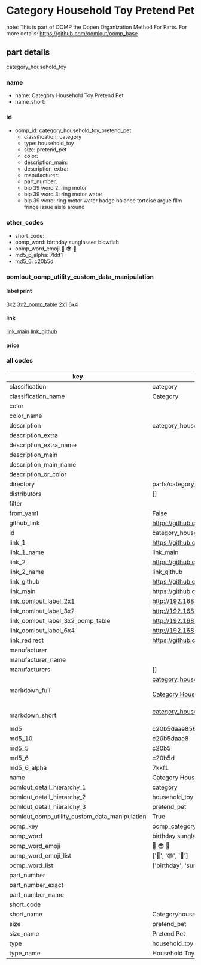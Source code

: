 # Category Household Toy Pretend Pet  

note: This is part of OOMP the Oopen Organization Method For Parts. For more details: https://github.com/oomlout/oomp_base

##  part details
  



category_household_toy



### name
* name: Category Household Toy Pretend Pet
* name_short: 
### id
* oomp_id: category_household_toy_pretend_pet
  * classification: category
  * type: household_toy
  * size: pretend_pet
  * color: 
  * description_main: 
  * description_extra: 
  * manufacturer: 
  * part_number: 
  * bip 39 word 2: ring motor
  * bip 39 word 3: ring motor water
  * bip 39 word: ring motor water badge balance tortoise argue film fringe issue aisle around

### other_codes
* short_code: 
* oomp_word: birthday sunglasses blowfish
* oomp_word_emoji :birthday: :sunglasses: :blowfish:
* md5_6_alpha: 7kkf1
* md5_6: c20b5d






### oomlout_oomp_utility_custom_data_manipulation
#### label print
[3x2](http://192.168.1.245:1112/?label=oomp%207kkf1)
[3x2_oomp_table](http://192.168.1.108:1112/?label=oomp%207kkf1)
[2x1](http://192.168.1.242:1112/?label=oomp%207kkf1)
[6x4](http://192.168.1.55:1112/?label=oomp%207kkf1)    

#### link

[link_main](https://github.com/oomlout/oomlout_oomp_version_1_messy/tree/main/parts/category_household_toy_pretend_pet) [link_github](https://github.com/oomlout/oomlout_oomp_version_1_messy/tree/main/parts/category_household_toy_pretend_pet)                             

#### price







### all codes 
| key | value |  
| --- | --- |  
| classification | category |  
| classification_name | Category |  
| color |  |  
| color_name |  |  
| description | category_household_toy |  
| description_extra |  |  
| description_extra_name |  |  
| description_main |  |  
| description_main_name |  |  
| description_or_color |   |  
| directory | parts/category_household_toy_pretend_pet |  
| distributors | [] |  
| filter |  |  
| from_yaml | False |  
| github_link | https://github.com/oomlout/oomlout_oomp_part_src/tree/main/parts/category_household_toy_pretend_pet |  
| id | category_household_toy_pretend_pet |  
| link_1 | https://github.com/oomlout/oomlout_oomp_version_1_messy/tree/main/parts/category_household_toy_pretend_pet |  
| link_1_name | link_main |  
| link_2 | https://github.com/oomlout/oomlout_oomp_version_1_messy/tree/main/parts/category_household_toy_pretend_pet |  
| link_2_name | link_github |  
| link_github | https://github.com/oomlout/oomlout_oomp_version_1_messy/tree/main/parts/category_household_toy_pretend_pet |  
| link_main | https://github.com/oomlout/oomlout_oomp_version_1_messy/tree/main/parts/category_household_toy_pretend_pet |  
| link_oomlout_label_2x1 | http://192.168.1.242:1112/?label=oomp%207kkf1 |  
| link_oomlout_label_3x2 | http://192.168.1.245:1112/?label=oomp%207kkf1 |  
| link_oomlout_label_3x2_oomp_table | http://192.168.1.108:1112/?label=oomp%207kkf1 |  
| link_oomlout_label_6x4 | http://192.168.1.55:1112/?label=oomp%207kkf1 |  
| link_redirect | https://github.com/oomlout/oomlout_oomp_version_1_messy/tree/main/parts/category_household_toy_pretend_pet |  
| manufacturer |  |  
| manufacturer_name |  |  
| manufacturers | [] |  
| markdown_full | [category_household_toy_pretend_pet](none)<br>[](none)<br>[Category Household Toy Pretend Pet](none)<br><br> |  
| markdown_short | [category_household_toy_pretend_pet](none)<br><br> |  
| md5 | c20b5daae85641739608d117efa41dd0 |  
| md5_10 | c20b5daae8 |  
| md5_5 | c20b5 |  
| md5_6 | c20b5d |  
| md5_6_alpha | 7kkf1 |  
| name | Category Household Toy Pretend Pet |  
| oomlout_detail_hierarchy_1 | category |  
| oomlout_detail_hierarchy_2 | household_toy |  
| oomlout_detail_hierarchy_3 | pretend_pet |  
| oomlout_oomp_utility_custom_data_manipulation | True |  
| oomp_key | oomp_category_household_toy_pretend_pet |  
| oomp_word | birthday sunglasses blowfish |  
| oomp_word_emoji | :birthday: :sunglasses: :blowfish: |  
| oomp_word_emoji_list | [':birthday:', ':sunglasses:', ':blowfish:'] |  
| oomp_word_list | ['birthday', 'sunglasses', 'blowfish'] |  
| part_number |  |  
| part_number_exact |  |  
| part_number_name |  |  
| short_code |  |  
| short_name | Categoryhouseholdtoy |  
| size | pretend_pet |  
| size_name | Pretend Pet |  
| type | household_toy |  
| type_name | Household Toy |  
